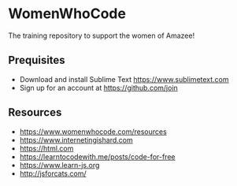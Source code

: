# WomenWhoCode
The training repository to support the women of Amazee!

## Prequisites

* Download and install Sublime Text https://www.sublimetext.com
* Sign up for an account at https://github.com/join

## Resources

* https://www.womenwhocode.com/resources
* https://www.internetingishard.com
* https://html.com
* https://learntocodewith.me/posts/code-for-free
* https://www.learn-js.org
* http://jsforcats.com/
